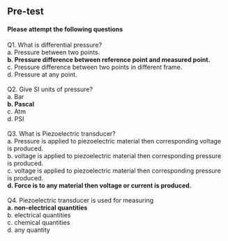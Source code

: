 ## Pre-test
#### Please attempt the following questions

Q1. What is differential pressure?<br> 
a.	Pressure between two points.<br>
<b>b.	Pressure  difference between reference point and measured point.</b><br>
c.	Pressure  difference between two points in different frame.<br>
d.	Pressure  at any point.<br><br>
Q2. Give SI units of pressure?<br>
a.	Bar<br>
<b>b.	Pascal</b><br>
c.	Atm<br>
d.	PSI<br><br>
Q3. What is Piezoelectric transducer?<br>
a.	Pressure is applied to piezoelectric material then corresponding voltage is produced.<br>
b.	voltage is applied to piezoelectric material then corresponding pressure is produced.<br>
c.	voltage is applied to piezoelectric material then corresponding pressure is produced.<br>
<b>d.	Force is to any material then voltage or current is produced.</b><br><br>
Q4.  Piezoelectric transducer is used for measuring <br>
<b>a. non-electrical quantities</b><br>
b. electrical quantities<br>
c. chemical quantities<br>
d. any quantity<br>

